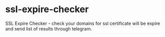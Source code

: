 # ssl-expire-checker
SSL Expire Checker - check your domains for ssl certificate will be expire and send list of results through telegram.
